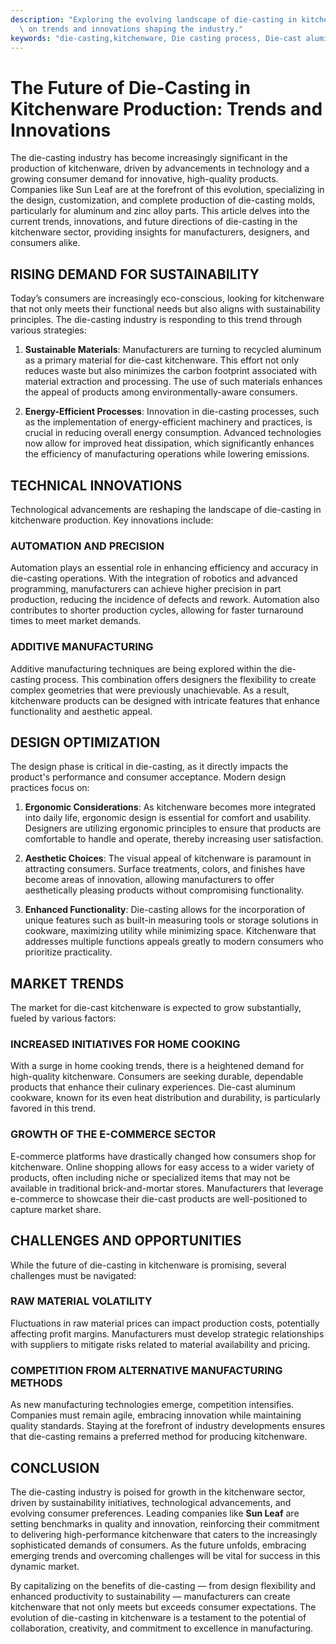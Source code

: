 ```yaml
---
description: "Exploring the evolving landscape of die-casting in kitchenware production, focusing\
  \ on trends and innovations shaping the industry."
keywords: "die-casting,kitchenware, Die casting process, Die-cast aluminum"
---
```

# The Future of Die-Casting in Kitchenware Production: Trends and Innovations

The die-casting industry has become increasingly significant in the production of kitchenware, driven by advancements in technology and a growing consumer demand for innovative, high-quality products. Companies like Sun Leaf are at the forefront of this evolution, specializing in the design, customization, and complete production of die-casting molds, particularly for aluminum and zinc alloy parts. This article delves into the current trends, innovations, and future directions of die-casting in the kitchenware sector, providing insights for manufacturers, designers, and consumers alike.

## RISING DEMAND FOR SUSTAINABILITY

Today’s consumers are increasingly eco-conscious, looking for kitchenware that not only meets their functional needs but also aligns with sustainability principles. The die-casting industry is responding to this trend through various strategies:

1. **Sustainable Materials**: Manufacturers are turning to recycled aluminum as a primary material for die-cast kitchenware. This effort not only reduces waste but also minimizes the carbon footprint associated with material extraction and processing. The use of such materials enhances the appeal of products among environmentally-aware consumers.

2. **Energy-Efficient Processes**: Innovation in die-casting processes, such as the implementation of energy-efficient machinery and practices, is crucial in reducing overall energy consumption. Advanced technologies now allow for improved heat dissipation, which significantly enhances the efficiency of manufacturing operations while lowering emissions.

## TECHNICAL INNOVATIONS

Technological advancements are reshaping the landscape of die-casting in kitchenware production. Key innovations include:

### AUTOMATION AND PRECISION

Automation plays an essential role in enhancing efficiency and accuracy in die-casting operations. With the integration of robotics and advanced programming, manufacturers can achieve higher precision in part production, reducing the incidence of defects and rework. Automation also contributes to shorter production cycles, allowing for faster turnaround times to meet market demands.

### ADDITIVE MANUFACTURING

Additive manufacturing techniques are being explored within the die-casting process. This combination offers designers the flexibility to create complex geometries that were previously unachievable. As a result, kitchenware products can be designed with intricate features that enhance functionality and aesthetic appeal.

## DESIGN OPTIMIZATION

The design phase is critical in die-casting, as it directly impacts the product's performance and consumer acceptance. Modern design practices focus on:

1. **Ergonomic Considerations**: As kitchenware becomes more integrated into daily life, ergonomic design is essential for comfort and usability. Designers are utilizing ergonomic principles to ensure that products are comfortable to handle and operate, thereby increasing user satisfaction.

2. **Aesthetic Choices**: The visual appeal of kitchenware is paramount in attracting consumers. Surface treatments, colors, and finishes have become areas of innovation, allowing manufacturers to offer aesthetically pleasing products without compromising functionality.

3. **Enhanced Functionality**: Die-casting allows for the incorporation of unique features such as built-in measuring tools or storage solutions in cookware, maximizing utility while minimizing space. Kitchenware that addresses multiple functions appeals greatly to modern consumers who prioritize practicality.

## MARKET TRENDS

The market for die-cast kitchenware is expected to grow substantially, fueled by various factors:

### INCREASED INITIATIVES FOR HOME COOKING

With a surge in home cooking trends, there is a heightened demand for high-quality kitchenware. Consumers are seeking durable, dependable products that enhance their culinary experiences. Die-cast aluminum cookware, known for its even heat distribution and durability, is particularly favored in this trend.

### GROWTH OF THE E-COMMERCE SECTOR

E-commerce platforms have drastically changed how consumers shop for kitchenware. Online shopping allows for easy access to a wider variety of products, often including niche or specialized items that may not be available in traditional brick-and-mortar stores. Manufacturers that leverage e-commerce to showcase their die-cast products are well-positioned to capture market share.

## CHALLENGES AND OPPORTUNITIES

While the future of die-casting in kitchenware is promising, several challenges must be navigated:

### RAW MATERIAL VOLATILITY

Fluctuations in raw material prices can impact production costs, potentially affecting profit margins. Manufacturers must develop strategic relationships with suppliers to mitigate risks related to material availability and pricing.

### COMPETITION FROM ALTERNATIVE MANUFACTURING METHODS

As new manufacturing technologies emerge, competition intensifies. Companies must remain agile, embracing innovation while maintaining quality standards. Staying at the forefront of industry developments ensures that die-casting remains a preferred method for producing kitchenware.

## CONCLUSION

The die-casting industry is poised for growth in the kitchenware sector, driven by sustainability initiatives, technological advancements, and evolving consumer preferences. Leading companies like **Sun Leaf** are setting benchmarks in quality and innovation, reinforcing their commitment to delivering high-performance kitchenware that caters to the increasingly sophisticated demands of consumers. As the future unfolds, embracing emerging trends and overcoming challenges will be vital for success in this dynamic market. 

By capitalizing on the benefits of die-casting — from design flexibility and enhanced productivity to sustainability — manufacturers can create kitchenware that not only meets but exceeds consumer expectations. The evolution of die-casting in kitchenware is a testament to the potential of collaboration, creativity, and commitment to excellence in manufacturing.
